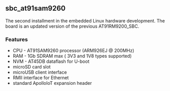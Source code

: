 ## sbc_at91sam9260

The second installment in the embedded Linux hardware development.
The board is an updated version of the previous AT91RM9200_SBC.

### Features
 * CPU - AT91SAM9260 processor (ARM926EJ @ 200MHz)
 * RAM - 1Gb SDRAM max ( 3V3 and 1V8 types supported)
 * NVM - AT45DB dataflash for U-boot
 * microSD card slot
 * microUSB client interface
 * RMII interface for Ethernet
 * standard ApolloIoT expansion header

